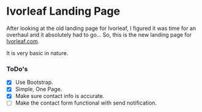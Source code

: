 # Ivorleaf Landing Page

After looking at the old landing page for Ivorleaf, I figured it was time for an overhaul and it absolutely had to go... So, this is the new landing page for [Ivorleaf.com](https://ivorleaf.com/).

It is very basic in nature.

### ToDo's
- [x] Use Bootstrap.
- [x] Simple, One Page.
- [x] Make sure contact info is accurate.
- [ ] Make the contact form functional with send notification.
